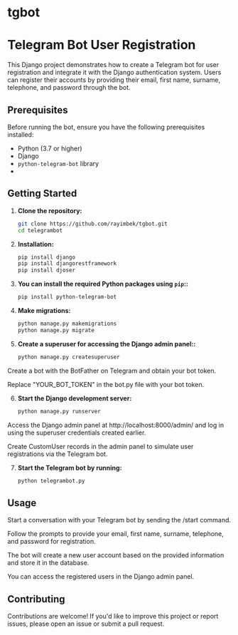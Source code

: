 # tgbot

# Telegram Bot User Registration

This Django project demonstrates how to create a Telegram bot for user registration and integrate it with the Django authentication system. Users can register their accounts by providing their email, first name, surname, telephone, and password through the bot.

## Prerequisites

Before running the bot, ensure you have the following prerequisites installed:

- Python (3.7 or higher)
- Django
- `python-telegram-bot` library
- 
## Getting Started

1. **Clone the repository:**

   ```bash
   git clone https://github.com/rayimbek/tgbot.git
   cd telegrambot


2. **Installation:**

   ```bash
   pip install django
   pip install djangorestframework
   pip install djoser

3. **You can install the required Python packages using `pip`::**


   ```bash
   pip install python-telegram-bot

4. **Make migrations:**

   ```bash
   python manage.py makemigrations
   python manage.py migrate
5. **Create a superuser for accessing the Django admin panel::**

   ```bash
   python manage.py createsuperuser
Create a bot with the BotFather on Telegram and obtain your bot token.

Replace "YOUR_BOT_TOKEN" in the bot.py file with your bot token.

6. **Start the Django development server:**
   ```bash
   python manage.py runserver
   
Access the Django admin panel at http://localhost:8000/admin/ and log in using the superuser credentials created earlier.

Create CustomUser records in the admin panel to simulate user registrations via the Telegram bot.

7. **Start the Telegram bot by running:**
   ```bash
   python telegrambot.py

## Usage
Start a conversation with your Telegram bot by sending the /start command.

Follow the prompts to provide your email, first name, surname, telephone, and password for registration.

The bot will create a new user account based on the provided information and store it in the database.

You can access the registered users in the Django admin panel.

## Contributing
Contributions are welcome! If you'd like to improve this project or report issues, please open an issue or submit a pull request.

